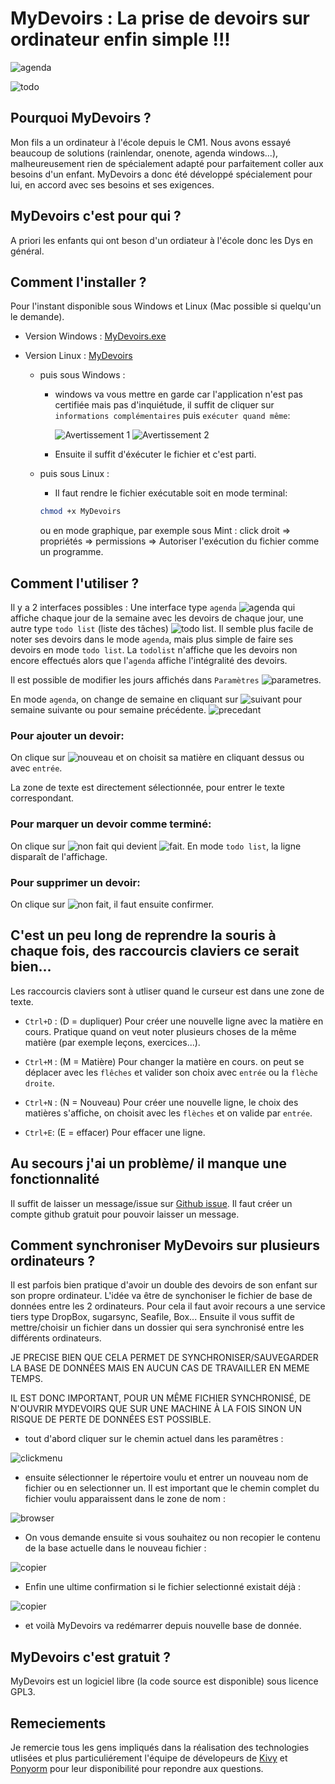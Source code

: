 

# MyDevoirs :  La prise de devoirs sur ordinateur enfin simple !!!

![agenda](docs/agenda800.png)

![todo](docs/todo800.png)


## Pourquoi MyDevoirs ?

Mon fils a un ordinateur à l'école depuis le CM1. Nous avons essayé beaucoup de solutions (rainlendar, onenote, agenda windows...), malheureusement rien de spécialement adapté pour parfaitement coller aux besoins d'un enfant. MyDevoirs a donc été développé spécialement pour lui, en accord avec ses besoins et ses exigences.

## MyDevoirs c'est pour qui ?

A priori les enfants qui ont beson d'un ordiateur à l'école donc les Dys en général.

## Comment l'installer ?

Pour l'instant disponible sous Windows et Linux (Mac possible si quelqu'un le demande).

- Version Windows : [MyDevoirs.exe](https://github.com/jgirardet/mydevoirs/releases/download/0.6.3/MyDevoirs.exe) 
- Version Linux : [MyDevoirs](https://github.com/jgirardet/mydevoirs/releases/download/0.6.3/MyDevoirs)

	- puis sous Windows :
		- windows va vous mettre en garde car l'application n'est pas certifiée mais pas d'inquiétude, il suffit de cliquer sur `informations complémentaires` puis  `exécuter quand même`:

			![Avertissement 1](docs/avertissement1.jpeg) ![Avertissement 2](docs/avertissement2.jpeg)

		- Ensuite il suffit d'éxécuter le fichier et c'est parti.

	- puis sous Linux :
		- Il faut rendre le fichier exécutable soit en mode terminal:
		```bash
		chmod +x MyDevoirs
		```
		ou en mode graphique, par exemple sous Mint :  click droit => propriétés => permissions => Autoriser l'exécution du fichier comme un programme.


## Comment l'utiliser ?

Il y a 2 interfaces possibles : Une interface  type `agenda` ![agenda](data/icons/014-calendar.png) qui affiche chaque jour de la semaine avec les devoirs de chaque jour, une autre type `todo list` (liste des tâches) ![todo list](data/icons/010-test.png). Il semble plus facile de noter ses devoirs dans le mode `agenda`, mais plus simple de faire ses devoirs en mode `todo list`. La `todolist` n'affiche que les devoirs non encore effectués alors que l'`agenda` affiche l'intégralité des devoirs.

Il est possible de modifier les jours affichés dans `Paramètres` ![parametres](docs/params.png).

En mode `agenda`, on change de semaine en cliquant sur ![suivant](data/icons/chevron-right.png) pour semaine suivante ou pour semaine précédente. ![precedant](data/icons/chevron-left.png)

### Pour ajouter un devoir:

On clique sur ![nouveau](data/icons/012-add.png) et on choisit sa matière en cliquant dessus ou avec `entrée`.

La zone de texte est directement sélectionnée, pour entrer le texte correspondant.

### Pour marquer un devoir comme terminé:

On clique sur ![non fait](data/icons/017-cancel.png) qui devient ![fait](data/icons/apply-64.png). En mode `todo list`, la ligne disparaît de l'affichage.

### Pour supprimer un devoir:

On clique sur ![non fait](docs/garbage.png), il faut ensuite confirmer.

## C'est un peu long de reprendre la souris à chaque fois, des raccourcis claviers ce serait bien...

Les raccourcis claviers sont à utliser quand le curseur est dans une zone de texte.

 - `Ctrl+D` : (D = dupliquer) Pour créer une nouvelle ligne avec la matière en cours. Pratique quand on veut noter plusieurs choses de la même matière (par exemple leçons, exercices...).

 - `Ctrl+M` : (M = Matière) Pour changer la matière en cours. on peut se déplacer avec les `flêches` et valider son choix avec `entrée` ou la `flèche droite`.

 - `Ctrl+N` : (N = Nouveau) Pour créer une nouvelle ligne, le choix des matières s'affiche, on choisit avec les `flèches` et on valide par `entrée`.

 - `Ctrl+E`: (E = effacer) Pour effacer une ligne.


## Au secours j'ai un problème/ il manque une fonctionnalité

Il suffit de laisser un message/issue sur [Github issue](https://github.com/jgirardet/mydevoirs/issues). Il faut créer un compte github gratuit pour pouvoir laisser un message.


## Comment synchroniser MyDevoirs sur plusieurs ordinateurs ?

Il est parfois bien pratique d'avoir un double des devoirs de son enfant sur son propre ordinateur.
L'idée va être de synchoniser le fichier de base de données entre les 2 ordinateurs. Pour cela il faut avoir recours a une service tiers type DropBox, sugarsync, Seafile, Box...
Ensuite il vous suffit de mettre/choisir un fichier  dans un dossier qui sera synchronisé entre les différents ordinateurs.

JE PRECISE BIEN QUE CELA PERMET  DE SYNCHRONISER/SAUVEGARDER LA BASE DE DONNÉES MAIS EN AUCUN CAS DE TRAVAILLER EN MEME TEMPS.

IL EST DONC IMPORTANT, POUR UN MÊME FICHIER SYNCHRONISÉ, DE N'OUVRIR MYDEVOIRS QUE SUR UNE MACHINE À LA FOIS SINON UN RISQUE DE PERTE DE DONNÉES EST POSSIBLE.

 - tout d'abord cliquer sur le chemin actuel dans les paramêtres :

 ![clickmenu](docs/ddb/clickmenu.png)

 - ensuite sélectionner le répertoire voulu et entrer un nouveau nom de fichier ou en selectionner un. Il est important que le chemin complet du fichier voulu apparaissent dans le zone de nom :

 ![browser](docs/ddb/browser.png)

 - On vous demande ensuite si vous souhaitez ou non recopier le contenu de la base actuelle dans le nouveau fichier :

 ![copier](docs/ddb/copier.png)

- Enfin une ultime confirmation si le fichier selectionné existait déjà :

 ![copier](docs/ddb/ecraser.png)

 - et voilà MyDevoirs va redémarrer depuis nouvelle base de donnée.




## MyDevoirs c'est gratuit ?

MyDevoirs est un logiciel libre (la code source est disponible) sous licence GPL3.

## Remeciements

Je remercie tous les gens impliqués dans la réalisation des technologies utlisées et plus particuliérement l'équipe de dévelopeurs de [Kivy](https://www.kivy.org) et [Ponyorm](https://ponyorm.org) pour leur disponibilité pour repondre aux questions.

